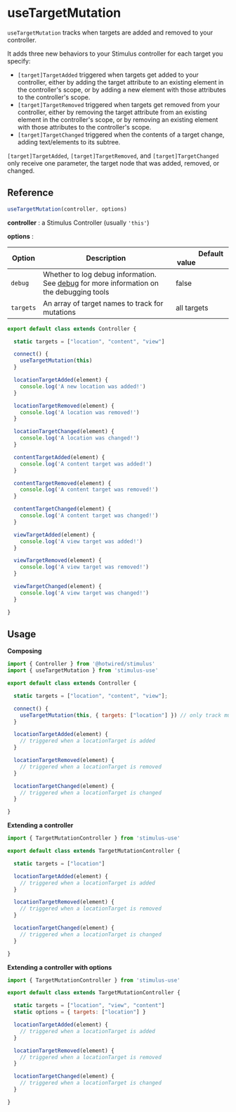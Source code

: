 # useTargetMutation

`useTargetMutation` tracks when targets are added and removed to your controller.

It adds three new behaviors to your Stimulus controller for each target you specify:

- `[target]TargetAdded`  triggered when targets get added to your controller, either by adding the target attribute to an existing element in the controller's scope, or by adding a new element with those attributes to the controller's scope.
- `[target]TargetRemoved` triggered when targets get removed from your controller, either by removing the target attribute from an existing element in the controller's scope, or by removing an existing element with those attributes to the controller's scope.
- `[target]TargetChanged` triggered when the contents of a target change, adding text/elements to its subtree.

`[target]TargetAdded`, `[target]TargetRemoved`, and  `[target]TargetChanged` only receive one parameter, the target node that was added, removed, or changed.

## Reference

```javascript
useTargetMutation(controller, options)
```

**controller** : a Stimulus Controller (usually `'this'`)

**options** :

| Option| Description |&nbsp; &nbsp; &nbsp; &nbsp; &nbsp; &nbsp;Default value&nbsp; &nbsp; &nbsp; &nbsp; &nbsp; &nbsp; &nbsp; &nbsp;|
|-----------------------|-------------|---------------------|
| `debug` | Whether to log debug information. See [debug](debug.md) for more information on the debugging tools| false|
| `targets` | An array of target names to track for mutations | all targets |

```js
export default class extends Controller {

  static targets = ["location", "content", "view"]

  connect() {
    useTargetMutation(this)
  }

  locationTargetAdded(element) {
    console.log('A new location was added!')
  }

  locationTargetRemoved(element) {
    console.log('A location was removed!')
  }

  locationTargetChanged(element) {
    console.log('A location was changed!')
  }

  contentTargetAdded(element) {
    console.log('A content target was added!')
  }

  contentTargetRemoved(element) {
    console.log('A content target was removed!')
  }

  contentTargetChanged(element) {
    console.log('A content target was changed!')
  }

  viewTargetAdded(element) {
    console.log('A view target was added!')
  }

  viewTargetRemoved(element) {
    console.log('A view target was removed!')
  }

  viewTargetChanged(element) {
    console.log('A view target was changed!')
  }

}
```

## Usage

**Composing**

```js
import { Controller } from '@hotwired/stimulus'
import { useTargetMutation } from 'stimulus-use'

export default class extends Controller {

  static targets = ["location", "content", "view"];

  connect() {
    useTargetMutation(this, { targets: ["location"] }) // only track mutations of "location" target
  }

  locationTargetAdded(element) {
    // triggered when a locationTarget is added
  }

  locationTargetRemoved(element) {
    // triggered when a locationTarget is removed
  }

  locationTargetChanged(element) {
    // triggered when a locationTarget is changed
  }

}
```

**Extending a controller**

```js
import { TargetMutationController } from 'stimulus-use'

export default class extends TargetMutationController {

  static targets = ["location"]

  locationTargetAdded(element) {
    // triggered when a locationTarget is added
  }

  locationTargetRemoved(element) {
    // triggered when a locationTarget is removed
  }

  locationTargetChanged(element) {
    // triggered when a locationTarget is changed
  }

}
```

**Extending a controller with options**

```js
import { TargetMutationController } from 'stimulus-use'

export default class extends TargetMutationController {

  static targets = ["location", "view", "content"]
  static options = { targets: ["location"] }

  locationTargetAdded(element) {
    // triggered when a locationTarget is added
  }

  locationTargetRemoved(element) {
    // triggered when a locationTarget is removed
  }

  locationTargetChanged(element) {
    // triggered when a locationTarget is changed
  }

}
```
